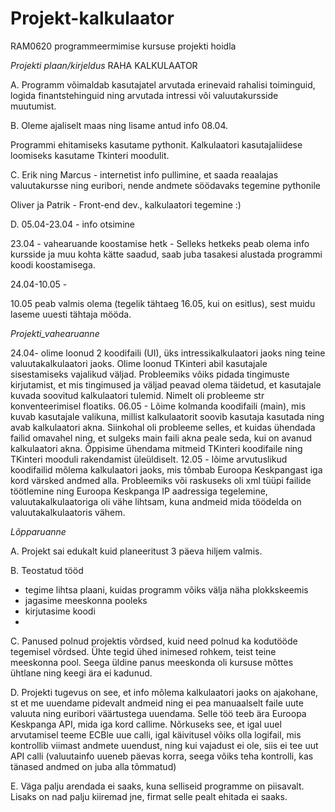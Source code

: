 # Projekt-kalkulaator
RAM0620 programmeermimise kursuse projekti hoidla

_Projekti plaan/kirjeldus_
RAHA KALKULAATOR

A. Programm võimaldab kasutajatel arvutada erinevaid rahalisi toiminguid, logida finantstehinguid ning arvutada intressi või valuutakursside muutumist.

B. Oleme ajaliselt maas ning lisame antud info 08.04. 

Programmi ehitamiseks kasutame pythonit. Kalkulaatori kasutajaliidese loomiseks kasutame Tkinteri moodulit. 

C. Erik ning Marcus - internetist info pullimine, et saada reaalajas valuutakursse ning euribori, nende andmete söödavaks tegemine pythonile

Oliver ja Patrik - Front-end dev., kalkulaatori tegemine :)

D. 05.04-23.04 - info otsimine

23.04 - vahearuande koostamise hetk - Selleks hetkeks peab olema info kursside ja muu kohta kätte saadud, saab juba tasakesi alustada programmi koodi koostamisega.

24.04-10.05 - 

10.05 peab valmis olema (tegelik tähtaeg 16.05, kui on esitlus), sest muidu laseme uuesti tähtaja mööda.


_Projekti_vahearuanne_

 24.04-  olime loonud 2 koodifaili (UI), üks intressikalkulaatori jaoks ning teine valuutakalkulaatori jaoks. Olime loonud TKinteri abil kasutajale sisestamiseks vajalikud väljad. Probleemiks võiks pidada tingimuste kirjutamist, et mis tingimused ja väljad peavad olema täidetud, et kasutajale kuvada soovitud kalkulaatori tulemid. Nimelt oli probleeme str konventeerimisel floatiks. 
 06.05 - Lõime kolmanda koodifaili (main), mis kuvab kasutajale valikuna, millist kalkulaatorit soovib kasutaja kasutada ning avab kalkulaatori akna. Siinkohal oli probleeme selles, et kuidas ühendada failid omavahel ning, et sulgeks main faili akna peale seda, kui on avanud kalkulaatori akna. Õppisime ühendama mitmeid TKinteri koodifaile ning TKinteri mooduli rakendamist üleüldiselt.
 12.05 - lõime arvutuslikud koodifailid mõlema kalkulaatori jaoks, mis tõmbab Euroopa Keskpangast iga kord värsked andmed alla. Probleemiks või raskuseks oli xml tüüpi failide töötlemine ning Euroopa Keskpanga IP aadressiga tegelemine, valuutakalkulaatoriga oli vähe lihtsam, kuna andmeid mida töödelda on valuutakalkulaatoris vähem. 

_Lõpparuanne_

A. Projekt sai edukalt kuid planeeritust 3 päeva hiljem valmis.

B. Teostatud tööd
- tegime lihtsa plaani, kuidas programm võiks välja näha plokkskeemis
- jagasime meeskonna pooleks
- kirjutasime koodi
- 

C. Panused polnud projektis võrdsed, kuid need polnud ka kodutööde tegemisel võrdsed. Ühte tegid ühed inimesed rohkem, teist teine meeskonna pool. Seega üldine panus meeskonda oli kursuse mõttes ühtlane ning keegi ära ei kadunud. 

D. Projekti tugevus on see, et info mõlema kalkulaatori jaoks on ajakohane, st et me uuendame pidevalt andmeid ning ei pea manuaalselt faile uute valuuta ning euribori väärtustega uuendama. Selle töö teeb ära Euroopa Keskpanga API, mida iga kord callime. Nõrkuseks see, et igal uuel arvutamisel teeme ECBle uue calli, igal käivitusel võiks olla logifail, mis kontrollib viimast andmete uuendust, ning kui vajadust ei ole, siis ei tee uut API calli (valuutainfo uueneb päevas korra, seega võiks teha kontrolli, kas tänased andmed on juba alla tõmmatud)

E. Väga palju arendada ei saaks, kuna selliseid programme on piisavalt. Lisaks on nad palju kiiremad jne, firmat selle pealt ehitada ei saaks.
